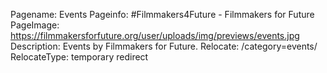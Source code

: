 Pagename: Events
Pageinfo: #Filmmakers4Future - Filmmakers for Future
PageImage: https://filmmakersforfuture.org/user/uploads/img/previews/events.jpg
Description: Events by Filmmakers for Future.
Relocate: /category=events/
RelocateType: temporary redirect